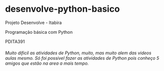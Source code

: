 # desenvolve-python-basico
<p>Projeto Desenvolve - Itabira</p>
<p>Programação básica com Python</p>
<p>PDITA391</p>
<p></p>
<h6>Muito dificil as atividades de Python, muito, mas muito alem das videos aulas mesmo. Só foi possivel fazer as atividades de Python pois conheço 5 amigos que estão na area a mais tempo.</h6>
